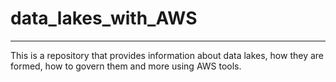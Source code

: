 # data_lakes_with_AWS
------

This is a repository that provides information about data lakes, how they are formed, how to govern them and more using AWS tools.
